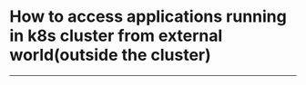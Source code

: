 # How to access applications running in k8s cluster from external world(outside the cluster)
----------------------------------------------------------------------------------------------
